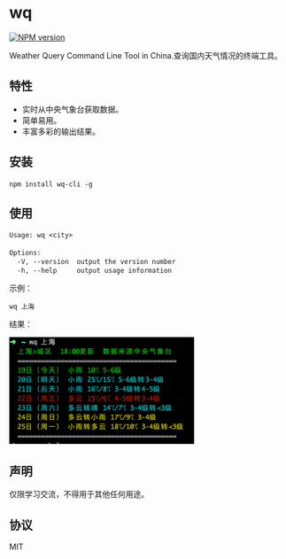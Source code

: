 # wq

[![NPM version][npm-image]][npm-url]

Weather Query Command Line Tool in China.查询国内天气情况的终端工具。

## 特性

* 实时从中央气象台获取数据。
* 简单易用。
* 丰富多彩的输出结果。

## 安装

```shell
npm install wq-cli -g
```

## 使用

```shell
Usage: wq <city>

Options:
  -V, --version  output the version number
  -h, --help     output usage information
```

示例：

```shell
wq 上海
```

结果：

![demo](./images/demo.png)

## 声明

仅限学习交流，不得用于其他任何用途。

## 协议

MIT

[npm-image]: https://img.shields.io/npm/v/wq-cli.svg?style=flat-square
[npm-url]: https://npmjs.org/package/wq-cli
